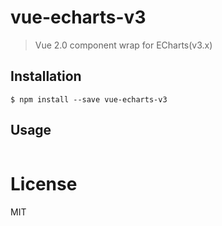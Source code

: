 # vue-echarts-v3

> Vue 2.0 component wrap for ECharts(v3.x)

## Installation

```
$ npm install --save vue-echarts-v3
```


## Usage

``` vue
```

# License

MIT
